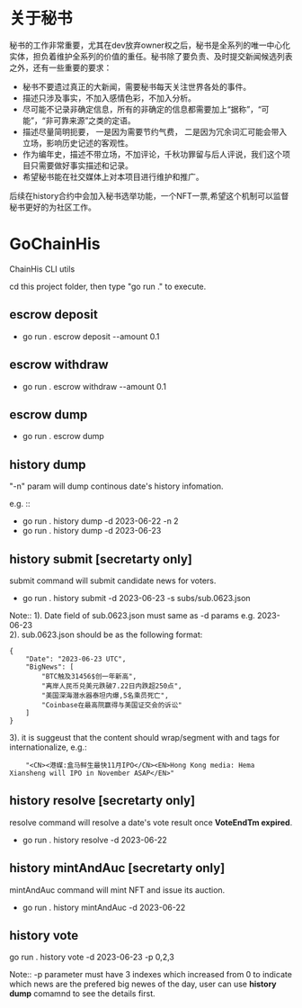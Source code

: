 # 关于秘书
秘书的工作非常重要，尤其在dev放弃owner权之后，秘书是全系列的唯一中心化实体，担负着维护全系列的价值的重任。秘书除了要负责、及时提交新闻候选列表之外，还有一些重要的要求：
* 秘书不要遗过真正的大新闻，需要秘书每天关注世界各处的事件。
* 描述只涉及事实，不加入感情色彩，不加入分析。
* 尽可能不记录非确定信息，所有的非确定的信息都需要加上“据称”，“可能”，“非可靠来源”之类的定语。
* 描述尽量简明扼要， 一是因为需要节约气费， 二是因为冗余词汇可能会带入立场，影响历史记述的客观性。
* 作为编年史，描述不带立场，不加评论，千秋功罪留与后人评说，我们这个项目只需要做好事实描述和记录。
* 希望秘书能在社交媒体上对本项目进行维护和推广。

后续在history合约中会加入秘书选举功能，一个NFT一票,希望这个机制可以监督秘书更好的为社区工作。

# GoChainHis
ChainHis CLI utils

cd this project folder, then type "go run ." to execute.

## escrow deposit
- go run . escrow deposit --amount 0.1

## escrow withdraw
- go run . escrow withdraw --amount 0.1

## escrow dump
- go run . escrow dump

## history dump
"-n" param will dump continous date's history infomation.

e.g. :: 
- go run . history dump -d 2023-06-22 -n 2 
- go run . history dump -d 2023-06-23

## history submit [secretarty only]
submit command will submit candidate news for voters.

- go run . history submit -d 2023-06-23 -s subs/sub.0623.json
  
Note:: 
1). Date field of sub.0623.json must same as -d params e.g. 2023-06-23  
2). sub.0623.json should be as the following format:  
```
{
    "Date": "2023-06-23 UTC",
    "BigNews": [
        "BTC触及31456$创一年新高",
        "离岸人民币兑美元跌破7.22日内跌超250点",
        "美国深海潜水器泰坦内爆,5名乘员死亡",
        "Coinbase在最高院赢得与美国证交会的诉讼"
    ]
}
```
3). it is suggeust that the content should wrap/segment with <CN></CN> and <EN></EN> tags for internationalize, e.g.:
```
    "<CN><港媒:盒马鲜生最快11月IPO</CN><EN>Hong Kong media: Hema Xiansheng will IPO in November ASAP</EN>"
```

## history resolve [secretarty only]
resolve command will resolve a date's vote result once **VoteEndTm expired**.
- go run . history resolve -d 2023-06-22

## history mintAndAuc [secretarty only]
mintAndAuc command will mint NFT and issue its auction.
- go run . history mintAndAuc -d 2023-06-22
  
## history vote
go run . history vote -d 2023-06-23 -p 0,2,3

Note:: -p parameter must have 3 indexes which increased from 0 to indicate which news are the prefered big newes of the day, user can use **history dump** comamnd to see the details first.


